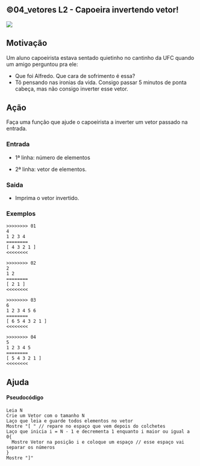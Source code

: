 ## ©04_vetores L2 - Capoeira invertendo vetor!


![](__capa.jpg)

## Motivação

Um aluno capoeirista estava sentado quietinho no cantinho da UFC quando um amigo perguntou pra ele:

*   Que foi Alfredo. Que cara de sofrimento é essa?
*   Tô pensando nas ironias da vida. Consigo passar 5 minutos de ponta cabeça, mas não consigo inverter esse vetor.

## Ação

Faça uma função que ajude o capoeirista a inverter um vetor passado na entrada.

### Entrada

*   1ª linha: número de elementos

*   2ª linha: vetor de elementos.

### Saida

*   Imprima o vetor invertido.

### Exemplos

``` 
>>>>>>>> 01
4
1 2 3 4
========
[ 4 3 2 1 ]
<<<<<<<<

>>>>>>>> 02
2
1 2
========
[ 2 1 ]
<<<<<<<<

>>>>>>>> 03
6
1 2 3 4 5 6
========
[ 6 5 4 3 2 1 ]
<<<<<<<<

>>>>>>>> 04
5
1 2 3 4 5
========
[ 5 4 3 2 1 ]
<<<<<<<<
```

## Ajuda

#### Pseudocódigo
```
Leia N
Crie um Vetor com o tamanho N
Laço que leia e guarde todos elementos no vetor
Mostre "[ " // repare no espaço que vem depois do colchetes
Laço que inicia i = N - 1 e decrementa 1 enquanto i maior ou igual a 0{
  Mostre Vetor na posição i e coloque um espaço // esse espaço vai separar os números 
}
Mostre "]"
```

